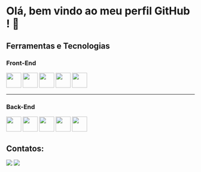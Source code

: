 # Olá, bem vindo ao meu perfil GitHub ! 👋

## Ferramentas e Tecnologias



  ### Front-End
  <img loading="lazy" src="https://cdn.jsdelivr.net/gh/devicons/devicon/icons/html5/html5-original.svg"  width="40" height="40"/> <img loading="lazy" src="https://cdn.jsdelivr.net/gh/devicons/devicon/icons/css3/css3-original.svg"  width="40" height="40"/> 
  <img loading="lazy" src="https://cdn.jsdelivr.net/gh/devicons/devicon/icons/javascript/javascript-original.svg"  width="40" height="40"/> 
  <img loading="lazy" src="https://cdn.jsdelivr.net/gh/devicons/devicon/icons/typescript/typescript-original.svg"   width="40" height="40"/> 
  <img loading="lazy" src="https://cdn.jsdelivr.net/gh/devicons/devicon/icons/react/react-original.svg" width="40" height="40"/> 
 <!-- <img loading="lazy" src="https://cdn.jsdelivr.net/gh/devicons/devicon/icons/nextjs/nextjs-original.svg"  width="40" height="40"/> -->


---


  ### Back-End
   <img loading="lazy" src="https://cdn.jsdelivr.net/gh/devicons/devicon/icons/typescript/typescript-original.svg"   width="40" height="40"/> <img loading="lazy" src="https://cdn.jsdelivr.net/gh/devicons/devicon/icons/nodejs/nodejs-original.svg"  width="40" height="40"/> 
  <img loading="lazy" src="https://cdn.jsdelivr.net/gh/devicons/devicon/icons/express/express-original.svg"  width="40" height="40"/>       <img loading="lazy" src="https://cdn.jsdelivr.net/gh/devicons/devicon/icons/nestjs/nestjs-plain.svg"  width="40" height="40"/> 
  <img loading="lazy" src="https://cdn.jsdelivr.net/gh/devicons/devicon/icons/postgresql/postgresql-original.svg"  width="40" height="40"/>



## Contatos:

<div>
<a href = "mailto: 2frneto@gmail.com"><img loading="lazy" src="https://img.shields.io/badge/Gmail-D14836?style=for-the-badge&logo=gmail&logoColor=white" target="_blank"></a>
<a href="https://www.linkedin.com/in/franklin-neto" target="_blank"><img loading="lazy" src="https://img.shields.io/badge/-LinkedIn-%230077B5?style=for-the-badge&logo=linkedin&logoColor=white" target="_blank"></a>   
</div>





<!--

<div>
<a href="https://github.com/FranklinNeto">
<img loading="lazy" height="140em" src="https://github-readme-stats.vercel.app/api/top-langs/?username=FranklinNeto&layout=compact&langs_count=7&theme=dracula"/>
<img loading="lazy" height="140em" src="https://github-readme-stats.vercel.app/api?username=FranklinNeto&show_icons=true&theme=dracula&include_all_commits=true&count_private=true"/>
</div>

https://devicon.dev/

**FranklinNeto/FranklinNeto** is a ✨ _special_ ✨ repository because its `README.md` (this file) appears on your GitHub profile.
<img loading="lazy" src=  width="40" height="40"/>
Here are some ideas to get you started:

- 🔭 I’m currently working on ...
- 🌱 I’m currently learning ...
- 👯 I’m looking to collaborate on ...
- 🤔 I’m looking for help with ...
- 💬 Ask me about ...
- 📫 How to reach me: ...
- 😄 Pronouns: ...
- ⚡ Fun fact: ...
-->
